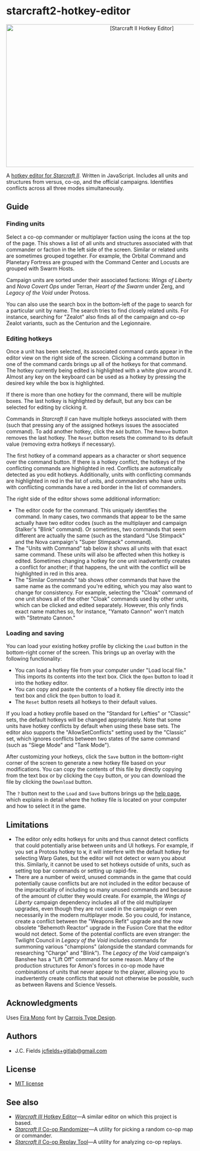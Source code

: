 # starcraft2-hotkey-editor

<div align="center"><img src="https://gitlab.com/jcfields/starcraft2-hotkey-editor/raw/master/screenshot.jpg" width="713" height="384" alt="[Starcraft II Hotkey Editor]"></div>

A [hotkey editor for *Starcraft II*](https://jcfields.gitlab.io/starcraft2-hotkey-editor/). Written in JavaScript. Includes all units and structures from versus, co-op, and the official campaigns. Identifies conflicts across all three modes simultaneously.

## Guide

### Finding units

Select a co-op commander or multiplayer faction using the icons at the top of the page. This shows a list of all units and structures associated with that commander or faction in the left side of the screen. Similar or related units are sometimes grouped together. For example, the Orbital Command and Planetary Fortress are grouped with the Command Center and Locusts are grouped with Swarm Hosts.

Campaign units are sorted under their associated factions: *Wings of Liberty* and *Nova Covert Ops* under Terran, *Heart of the Swarm* under Zerg, and *Legacy of the Void* under Protoss.

You can also use the search box in the bottom-left of the page to search for a particular unit by name. The search tries to find closely related units. For instance, searching for "Zealot" also finds all of the campaign and co-op Zealot variants, such as the Centurion and the Legionnaire.

### Editing hotkeys

Once a unit has been selected, its associated command cards appear in the editor view on the right side of the screen. Clicking a command button in one of the command cards brings up all of the hotkeys for that command. The hotkey currently being edited is highlighted with a white glow around it. Almost any key on the keyboard can be used as a hotkey by pressing the desired key while the box is highlighted.

If there is more than one hotkey for the command, there will be multiple boxes. The last hotkey is highlighted by default, but any box can be selected for editing by clicking it.

Commands in *Starcraft II* can have multiple hotkeys associated with them (such that pressing any of the assigned hotkeys issues the associated command). To add another hotkey, click the `Add` button. The `Remove` button removes the last hotkey. The `Reset` button resets the command to its default value (removing extra hotkeys if necessary).

The first hotkey of a command appears as a character or short sequence over the command button. If there is a hotkey conflict, the hotkeys of the conflicting commands are highlighted in red. Conflicts are automatically detected as you edit hotkeys. Additionally, units with conflicting commands are highlighted in red in the list of units, and commanders who have units with conflicting commands have a red border in the list of commanders.

The right side of the editor shows some additional information:

- The editor code for the command. This uniquely identifies the command. In many cases, two commands that appear to be the same actually have two editor codes (such as the multiplayer and campaign Stalker's "Blink" command). Or sometimes, two commands that seem different are actually the same (such as the standard "Use Stimpack" and the Nova campaign's "Super Stimpack" command).
- The "Units with Command" tab below it shows all units with that exact same command. These units will also be affected when this hotkey is edited. Sometimes changing a hotkey for one unit inadvertently creates a conflict for another; if that happens, the unit with the conflict will be highlighted in red in this area.
- The "Similar Commands" tab shows other commands that have the same name as the command you're editing, which you may also want to change for consistency. For example, selecting the "Cloak" command of one unit shows all of the other "Cloak" commands used by other units, which can be clicked and edited separately. However, this only finds exact name matches so, for instance, "Yamato Cannon" won't match with "Stetmato Cannon."

### Loading and saving

You can load your existing hotkey profile by clicking the `Load` button in the bottom-right corner of the screen. This brings up an overlay with the following functionality:

- You can load a hotkey file from your computer under "Load local file." This imports its contents into the text box. Click the `Open` button to load it into the hotkey editor.
- You can copy and paste the contents of a hotkey file directly into the text box and click the `Open` button to load it.
- The `Reset` button resets all hotkeys to their default values.

If you load a hotkey profile based on the "Standard for Lefties" or "Classic" sets, the default hotkeys will be changed appropriately. Note that some units have hotkey conflicts by default when using these base sets. The editor also supports the "AllowSetConflicts" setting used by the "Classic" set, which ignores conflicts between two states of the same command (such as "Siege Mode" and "Tank Mode").

After customizing your hotkeys, click the `Save` button in the bottom-right corner of the screen to generate a new hotkey file based on your modifications. You can copy the contents of this file by directly copying from the text box or by clicking the `Copy` button, or you can download the file by clicking the `Download` button.

The `?` button next to the `Load` and `Save` buttons brings up the [help page](https://jcfields.gitlab.io/starcraft2-hotkey-editor/help.html), which explains in detail where the hotkey file is located on your computer and how to select it in the game.

## Limitations

- The editor only edits hotkeys for units and thus cannot detect conflicts that could potentially arise between units and UI hotkeys. For example, if you set a Protoss hotkey to `W`, it will interfere with the default hotkey for selecting Warp Gates, but the editor will not detect or warn you about this. Similarly, it cannot be used to set hotkeys outside of units, such as setting top bar commands or setting up rapid-fire.
- There are a number of weird, unused commands in the game that could potentially cause conflicts but are not included in the editor because of the impracticality of including so many unused commands and because of the amount of clutter they would create. For example, the *Wings of Liberty* campaign dependency includes all of the old multiplayer upgrades, even though they are not used in the campaign or even necessarily in the modern multiplayer mode. So you could, for instance, create a conflict between the "Weapons Refit" upgrade and the now obsolete "Behemoth Reactor" upgrade in the Fusion Core that the editor would not detect. Some of the potential conflicts are even stranger: the Twilight Council in *Legacy of the Void* includes commands for summoning various "champions" (alongside the standard commands for researching "Charge" and "Blink"). The *Legacy of the Void* campaign's Banshee has a "Lift Off" command for some reason. Many of the production structures for Amon's forces in co-op mode have combinations of units that never appear to the player, allowing you to inadvertently create conflicts that would not otherwise be possible, such as between Ravens and Science Vessels.

## Acknowledgments

Uses [Fira Mono](https://github.com/mozilla/Fira) font by [Carrois Type Design](http://www.carrois.com/).

## Authors

- J.C. Fields <jcfields+gitlab@gmail.com>

## License

- [MIT license](http://opensource.org/licenses/mit-license.php)

## See also

- [*Warcraft III* Hotkey Editor](https://gitlab.com/jcfields/warcraft3-hotkey-editor)—A similar editor on which this project is based.
- [*Starcraft II* Co-op Randomizer](https://gitlab.com/jcfields/starcraft2-coop-randomizer)—A utility for picking a random co-op map or commander.
- [*Starcraft II* Co-op Replay Tool](https://gitlab.com/jcfields/starcraft2-coop-replay-tool)—A utility for analyzing co-op replays.
